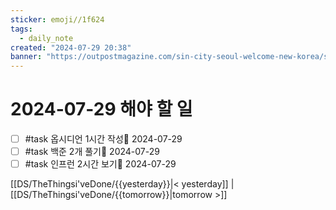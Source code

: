 ```yaml
---
sticker: emoji//1f624
tags:
  - daily_note
created: "2024-07-29 20:38"
banner: "https://outpostmagazine.com/sin-city-seoul-welcome-new-korea/seoul-skyline-photo/"
---
```


# 2024-07-29 해야 할 일

- [ ] #task 옵시디언 1시간 작성📅 2024-07-29
- [ ] #task 백준 2개 풀기📅 2024-07-29
- [ ] #task 인프런 2시간 보기📅 2024-07-29

[[DS/TheThingsi'veDone/{{yesterday}}|< yesterday]] | [[DS/TheThingsi'veDone/{{tomorrow}}|tomorrow >]]